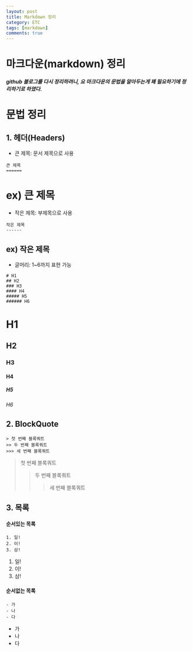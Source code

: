 ```yaml
---
layout: post
title: Markdown 정리
category: ETC
tags: [markdown]
comments: true
---
```


마크다운(markdown) 정리
================

##### github 블로그를 다시 정리하려니, 요 마크다운의 문법을 알아두는게 꽤 필요하기에 정리하기로 하였다.

# 문법 정리

## 1. 헤더(Headers)
- 큰 제목: 문서 제목으로 사용
```
큰 제목
======
```
ex) 큰 제목
======

- 작은 제목: 부제목으로 사용
```
작은 제목
------
```

ex) 작은 제목
-------

- 글머리: 1~6까지 표현 가능
```
# H1
## H2
### H3
#### H4
##### H5
###### H6
```

# H1
## H2
### H3
#### H4
##### H5
###### H6

## 2. BlockQuote
```
> 첫 번째 블록쿼트
>> 두 번째 블록쿼트
>>> 세 번째 블록쿼트
```
> 첫 번째 블록쿼트
>> 두 번째 블록쿼트
>>> 세 번째 블록쿼트

## 3. 목록
#### 순서있는 목록
```
1. 일!
2. 이!
3. 삼!
```
1. 일!
2. 이!
3. 삼!

#### 순서없는 목록
```
- 가
- 나
- 다
```
- 가
- 나
- 다
